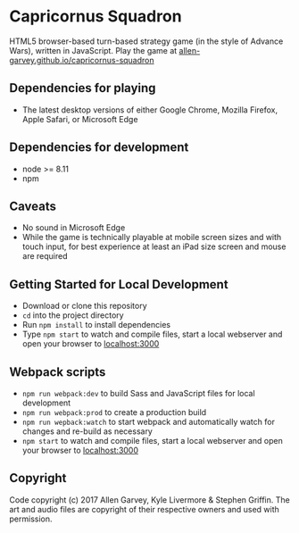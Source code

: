 # Capricornus Squadron

HTML5 browser-based turn-based strategy game (in the style of Advance Wars), written in JavaScript. Play the game at [allen-garvey.github.io/capricornus-squadron](https://allen-garvey.github.io/capricornus-squadron/)


## Dependencies for playing

* The latest desktop versions of either Google Chrome, Mozilla Firefox, Apple Safari, or Microsoft Edge


## Dependencies for development

* node >= 8.11
* npm


## Caveats

* No sound in Microsoft Edge
* While the game is technically playable at mobile screen sizes and with touch input, for best experience at least an iPad size screen and mouse are required


## Getting Started for Local Development

* Download or clone this repository
* `cd` into the project directory
* Run `npm install` to install dependencies
* Type `npm start` to watch and compile files, start a local webserver and open your browser to [localhost:3000](http://localhost:3000)

## Webpack scripts

* `npm run webpack:dev` to build Sass and JavaScript files for local development
* `npm run webpack:prod` to create a production build
* `npm run wepback:watch` to start webpack and automatically watch for changes and re-build as necessary
* `npm start` to watch and compile files, start a local webserver and open your browser to [localhost:3000](http://localhost:3000)


## Copyright

Code copyright (c) 2017 Allen Garvey, Kyle Livermore & Stephen Griffin. The art and audio files are copyright of their respective owners and used with permission.